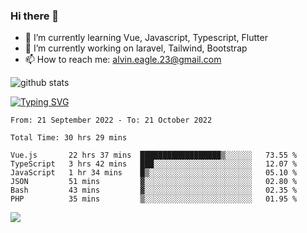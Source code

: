 ### Hi there 👋
- 🌱 I’m currently learning Vue, Javascript, Typescript, Flutter
- 🔭 I’m currently working on laravel, Tailwind, Bootstrap
- 📫 How to reach me: alvin.eagle.23@gmail.com



![github stats](https://github-readme-stats.vercel.app/api?username=alvnfaiz&show_icons=true)


[![Typing SVG](http://readme-typing-svg.herokuapp.com?font=Montserrat&color=%2336BCF7&duration=4000&center=true&lines=Alvin+Faiz;Fullstack+Developer;PHP%2C+Java%2C+Javascript%2C+Python;Laravel%2C+Vue%202%2C+Tailwind%2C+Bootstrap)](https://git.io/typing-svg)

<!--[![Alvnfaiz wakatime stats](https://github-readme-stats.vercel.app/api/wakatime?username=alvnfaiz&layout=compact&theme=dracula)](https://github.com/anuraghazra/github-readme-stats)

<!--START_SECTION:waka-->

```text
From: 21 September 2022 - To: 21 October 2022

Total Time: 30 hrs 29 mins

Vue.js       22 hrs 37 mins  ██████████████████▒░░░░░░   73.55 %
TypeScript   3 hrs 42 mins   ███░░░░░░░░░░░░░░░░░░░░░░   12.07 %
JavaScript   1 hr 34 mins    █▒░░░░░░░░░░░░░░░░░░░░░░░   05.10 %
JSON         51 mins         ▓░░░░░░░░░░░░░░░░░░░░░░░░   02.80 %
Bash         43 mins         ▓░░░░░░░░░░░░░░░░░░░░░░░░   02.35 %
PHP          35 mins         ▒░░░░░░░░░░░░░░░░░░░░░░░░   01.95 %
```

<!--END_SECTION:waka-->

  <!-- Change the `github-readme-stats.anuraghazra1.vercel.app` to `github-readme-stats.vercel.app`  -->
  <img align="center" src="https://github-readme-stats.anuraghazra1.vercel.app/api/top-langs/?username=alvnfaiz&layout=compact" />
<!--
**alvnfaiz/alvnfaiz** is a ✨ _special_ ✨ repository because its `README.md` (this file) appears on your GitHub profile.

Here are some ideas to get you started:

- 🔭 I’m currently working on ...
- 🌱 I’m currently learning ...
- 👯 I’m looking to collaborate on ...
- 🤔 I’m looking for help with ...
- 💬 Ask me about ...
- 📫 How to reach me: ...
- 😄 Pronouns: ...
- ⚡ Fun fact: ...
-->

